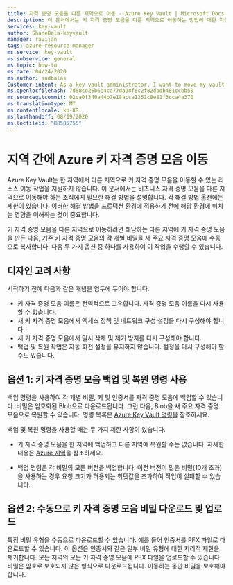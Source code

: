 ```yaml
---
title: 자격 증명 모음을 다른 지역으로 이동 - Azure Key Vault | Microsoft Docs
description: 이 문서에서는 키 자격 증명 모음을 다른 지역으로 이동하는 방법에 대한 지침을 제공합니다.
services: key-vault
author: ShaneBala-keyvault
manager: ravijan
tags: azure-resource-manager
ms.service: key-vault
ms.subservice: general
ms.topic: how-to
ms.date: 04/24/2020
ms.author: sudbalas
Customer intent: As a key vault administrator, I want to move my vault to another region.
ms.openlocfilehash: 7d58cd26b6e4ca77da98f8c2f82dbdb481ccbb50
ms.sourcegitcommit: 02ca0f340a44b7e18acca1351c8e81f3cca4a370
ms.translationtype: MT
ms.contentlocale: ko-KR
ms.lasthandoff: 08/19/2020
ms.locfileid: "88585755"
---
```

# <a name="move-an-azure-key-vault-across-regions"></a>지역 간에 Azure 키 자격 증명 모음 이동

Azure Key Vault는 한 지역에서 다른 지역으로 키 자격 증명 모음을 이동할 수 있는 리소스 이동 작업을 지원하지 않습니다. 이 문서에서는 비즈니스 자격 증명 모음을 다른 지역으로 이동해야 하는 조직에게 필요한 해결 방법을 설명합니다. 각 해결 방법 옵션에는 제한이 있습니다. 이러한 해결 방법을 프로덕션 환경에 적용하기 전에 해당 환경에 미치는 영향을 이해하는 것이 중요합니다.

키 자격 증명 모음을 다른 지역으로 이동하려면 해당하는 다른 지역에 키 자격 증명 모음을 만든 다음, 기존 키 자격 증명 모음의 각 개별 비밀을 새 주요 자격 증명 모음에 수동으로 복사합니다. 다음 두 가지 옵션 중 하나를 사용하여 이 작업을 수행할 수 있습니다.

## <a name="design-considerations"></a>디자인 고려 사항

시작하기 전에 다음과 같은 개념을 염두에 두어야 합니다.

* 키 자격 증명 모음 이름은 전역적으로 고유합니다. 자격 증명 모음 이름을 다시 사용할 수 없습니다.
* 새 키 자격 증명 모음에서 액세스 정책 및 네트워크 구성 설정을 다시 구성해야 합니다.
* 새 키 자격 증명 모음에서 일시 삭제 및 제거 방지를 다시 구성해야 합니다.
* 백업 및 복원 작업은 자동 회전 설정을 유지하지 않습니다. 설정을 다시 구성해야 할 수도 있습니다.

## <a name="option-1-use-the-key-vault-backup-and-restore-commands"></a>옵션 1: 키 자격 증명 모음 백업 및 복원 명령 사용

백업 명령을 사용하여 각 개별 비밀, 키 및 인증서를 자격 증명 모음에 백업할 수 있습니다. 비밀은 암호화된 Blob으로 다운로드됩니다. 그런 다음, Blob을 새 주요 자격 증명 모음으로 복원할 수 있습니다. 명령 목록은 [Azure Key Vault 명령](https://docs.microsoft.com/powershell/module/azurerm.keyvault/?view=azurermps-6.13.0#key_vault)을 참조하세요.

백업 및 복원 명령을 사용할 때는 두 가지 제한 사항이 있습니다.

* 키 자격 증명 모음을 한 지역에 백업하고 다른 지역에 복원할 수는 없습니다. 자세한 내용은 [Azure 지역](https://azure.microsoft.com/global-infrastructure/geographies/)을 참조하세요.

* 백업 명령은 각 비밀의 모든 버전을 백업합니다. 이전 버전이 많은 비밀(10개 초과)을 사용하는 경우 요청 크기가 허용되는 최댓값을 초과하여 작업이 실패할 수 있습니다.

## <a name="option-2-manually-download-and-upload-the-key-vault-secrets"></a>옵션 2: 수동으로 키 자격 증명 모음 비밀 다운로드 및 업로드

특정 비밀 유형을 수동으로 다운로드할 수 있습니다. 예를 들어 인증서를 PFX 파일로 다운로드할 수 있습니다. 이 옵션은 인증서와 같은 일부 비밀 유형에 대한 지리적 제한을 제거합니다. 모든 지역의 모든 키 자격 증명 모음에 PFX 파일을 업로드할 수 있습니다. 비밀은 암호로 보호되지 않은 형식으로 다운로드됩니다. 이동하는 동안 비밀을 보호해야 합니다.
